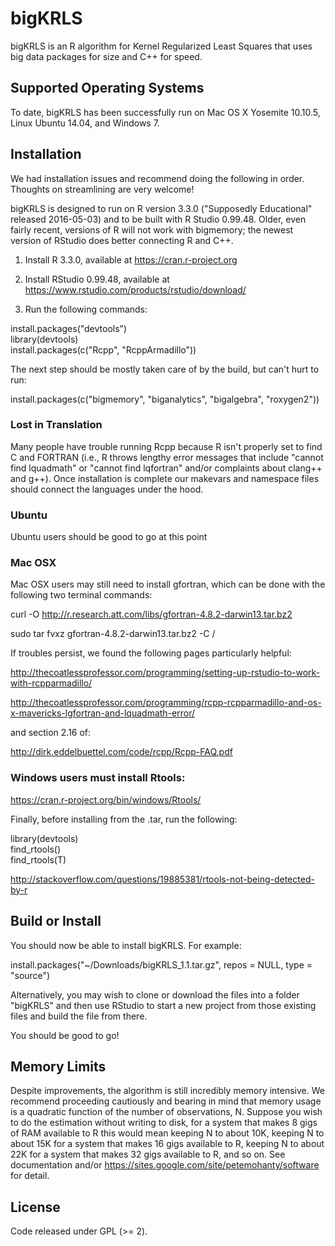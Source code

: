 # bigKRLS

bigKRLS is an R algorithm for Kernel Regularized Least Squares that uses big data packages 
for size and C++ for speed. 

## Supported Operating Systems
To date, bigKRLS has been successfully run on Mac OS X Yosemite 10.10.5, Linux Ubuntu 14.04, and Windows 7.  


## Installation

We had installation issues and recommend doing the following in order. Thoughts on streamlining are very welcome!

bigKRLS is designed to run on R version 3.3.0 ("Supposedly Educational" released 2016-05-03) and to be built with R Studio 0.99.48. Older, even fairly recent, versions of R will not work with bigmemory; the newest version of RStudio does better connecting R and C++. 

1. Install R 3.3.0, available at https://cran.r-project.org 

2. Install RStudio 0.99.48, available at https://www.rstudio.com/products/rstudio/download/

3. Run the following commands:

install.packages("devtools")  
library(devtools)  
install.packages(c("Rcpp", "RcppArmadillo"))  

The next step should be mostly taken care of by the build, but can't hurt to run:

install.packages(c("bigmemory", "biganalytics", "bigalgebra", "roxygen2"))

### Lost in Translation
Many people have trouble running Rcpp because R isn't properly set to find C and FORTRAN (i.e., R throws lengthy error messages that include "cannot find lquadmath" or "cannot find lqfortran" and/or complaints about clang++ and g++). Once installation is complete our makevars and namespace files should connect the languages under the hood. 

### Ubuntu 
Ubuntu users should be good to go at this point

### Mac OSX 
Mac OSX users may still need to install gfortran, which can be done with the following two terminal commands:

curl -O http://r.research.att.com/libs/gfortran-4.8.2-darwin13.tar.bz2

sudo tar fvxz gfortran-4.8.2-darwin13.tar.bz2 -C /

If troubles persist, we found the following pages particularly helpful:

http://thecoatlessprofessor.com/programming/setting-up-rstudio-to-work-with-rcpparmadillo/

http://thecoatlessprofessor.com/programming/rcpp-rcpparmadillo-and-os-x-mavericks-lgfortran-and-lquadmath-error/

and section 2.16 of:

http://dirk.eddelbuettel.com/code/rcpp/Rcpp-FAQ.pdf


### Windows users must install Rtools:

https://cran.r-project.org/bin/windows/Rtools/  

Finally, before installing from the .tar, run the following:

library(devtools)  
find_rtools()  
find_rtools(T)  

http://stackoverflow.com/questions/19885381/rtools-not-being-detected-by-r

## Build or Install
You should now be able to install bigKRLS. For example:

install.packages("~/Downloads/bigKRLS_1.1.tar.gz", repos = NULL, type = "source")

Alternatively, you may wish to clone or download the files into a folder "bigKRLS" and then use RStudio to start a new project from those existing files and build the file from there.  
  
You should be good to go!

## Memory Limits
Despite improvements, the algorithm is still incredibly memory intensive. We recommend proceeding cautiously and bearing in mind that memory usage is a quadratic function of the number of observations, N. Suppose you wish to do the estimation without writing to disk, for a system that makes 8 gigs of RAM available to R this would mean keeping N to about 10K, keeping N to about 15K for a system that makes 16 gigs available to R, keeping N to about 22K for a system that makes 32 gigs available to R, and so on. See documentation and/or https://sites.google.com/site/petemohanty/software for detail.

## License 
Code released under GPL (>= 2).


